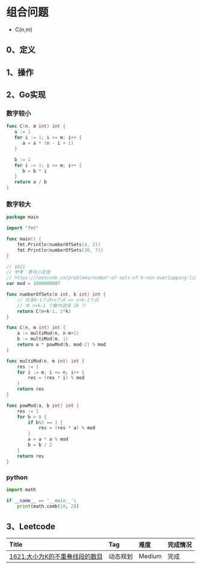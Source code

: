 # 组合问题

- C(n,m) 

## 0、定义

## 1、操作

## 2、Go实现

### 数字较小

```go
func C(n, m int) int {
   a := 1
   for i := 1; i <= m; i++ {
      a = a * (n - i + 1)
   }

   b := 1
   for i := 1; i <= m; i++ {
      b = b * i
   }
   return a / b
}
```

### 数字较大

```go
package main

import "fmt"

func main() {
	fmt.Println(numberOfSets(4, 2))
	fmt.Println(numberOfSets(30, 7))
}

// 1621
// 参考：费马小定理
// https://leetcode.cn/problems/number-of-sets-of-k-non-overlapping-line-segments/solution/dong-tai-gui-hua-shu-xue-fa-si-lu-fen-xi-sagz/
var mod = 1000000007

func numberOfSets(n int, k int) int {
	// 共享k-1个点+n个点 => n+k-1个点
	// 共 n+k−1 个数中选择 2k 个
	return C(n+k-1, 2*k)
}

func C(n, m int) int {
	a := multiMod(n, n-m+1)
	b := multiMod(m, 1)
	return a * powMod(b, mod-2) % mod
}

func multiMod(n, m int) int {
	res := 1
	for i := m; i <= n; i++ {
		res = (res * i) % mod
	}
	return res
}

func powMod(a, b int) int {
	res := 1
	for b > 0 {
		if b%2 == 1 {
			res = (res * a) % mod
		}
		a = a * a % mod
		b = b / 2
	}
	return res
}
```

### python

```python
import math

if __name__ == '__main__':
    print(math.comb(10, 2))
```

## 3、Leetcode

| Title                                                                                                     | Tag  | 难度     | 完成情况 |
| :-----------------------------------------------------------------------------------------------------------| :------| :--------| :------|
| [1621.大小为K的不重叠线段的数目](https://leetcode.cn/problems/number-of-sets-of-k-non-overlapping-line-segments/) | 动态规划 | Medium | 完成   |